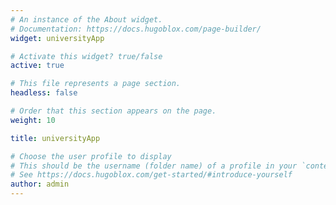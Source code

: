 ```yaml
---
# An instance of the About widget.
# Documentation: https://docs.hugoblox.com/page-builder/
widget: universityApp

# Activate this widget? true/false
active: true

# This file represents a page section.
headless: false

# Order that this section appears on the page.
weight: 10

title: universityApp

# Choose the user profile to display
# This should be the username (folder name) of a profile in your `content/authors/` folder.
# See https://docs.hugoblox.com/get-started/#introduce-yourself
author: admin
---
```

